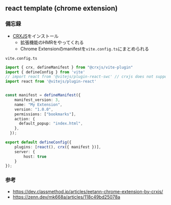 ## react template (chrome extension)


### 備忘録
- [CRXJS](https://crxjs.dev/vite-plugin)をインストール
    - 拡張機能のHMRをやってくれる
    - Chrome Extensionのmanifestを`vite.config.ts`にまとめられる

`vite.config.ts`

```ts
import { crx, defineManifest } from "@crxjs/vite-plugin"
import { defineConfig } from 'vite'
// import react from '@vitejs/plugin-react-swc' // crxjs does not support react-swc yet
import react from '@vitejs/plugin-react'


const manifest = defineManifest({
    manifest_version: 3,
    name: "My Extension",
    version: "1.0.0",
    permissions: ["bookmarks"],
    action: {
      default_popup: "index.html",
    },
  });

export default defineConfig({
    plugins: [react(), crx({ manifest })],
    server: {
        host: true
    }
});
```


### 参考
- https://dev.classmethod.jp/articles/eetann-chrome-extension-by-crxjs/
- https://zenn.dev/mk668a/articles/118c49bd25078a
